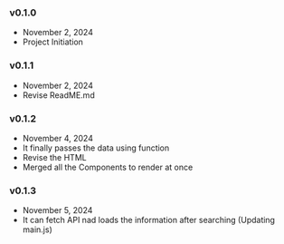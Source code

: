 ### v0.1.0
- November 2, 2024
- Project Initiation

### v0.1.1
- November 2, 2024
- Revise ReadME.md

### v0.1.2
- November 4, 2024
- It finally passes the data using function
- Revise the HTML
- Merged all the Components to render at once

### v0.1.3
- November 5, 2024
- It can fetch API nad loads the information after searching (Updating main.js)